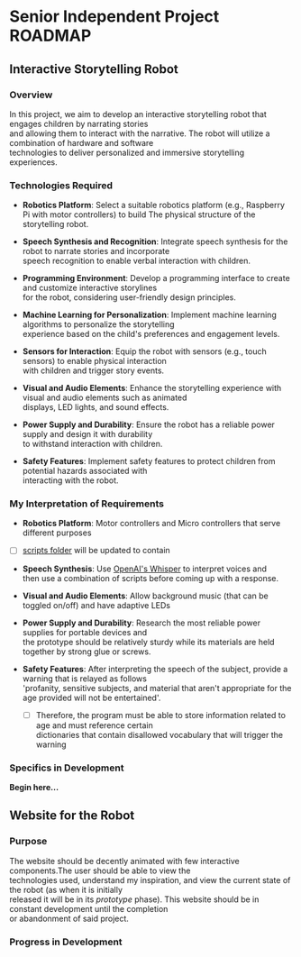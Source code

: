 # Senior Independent Project ROADMAP

## Interactive Storytelling Robot

### Overview

In this project, we aim to develop an interactive storytelling robot that engages children by narrating stories  
and allowing them to interact with the narrative. The robot will utilize a combination of hardware and software  
technologies to deliver personalized and immersive storytelling experiences.

### Technologies Required

- **Robotics Platform**: Select a suitable robotics platform (e.g., Raspberry Pi with motor controllers) to build   The physical structure of the storytelling robot.
  
- **Speech Synthesis and Recognition**: Integrate speech synthesis for the robot to narrate stories and incorporate  
speech recognition to enable verbal interaction with children.
  
- **Programming Environment**: Develop a programming interface to create and customize interactive storylines  
for the robot, considering user-friendly design principles.
  
- **Machine Learning for Personalization**: Implement machine learning algorithms to personalize the storytelling  
experience based on the child's preferences and engagement levels.
  
- **Sensors for Interaction**: Equip the robot with sensors (e.g., touch sensors) to enable physical interaction  
with children and trigger story events.
  
- **Visual and Audio Elements**: Enhance the storytelling experience with visual and audio elements such as animated  
displays, LED lights, and sound effects.
  
- **Power Supply and Durability**: Ensure the robot has a reliable power supply and design it with durability  
to withstand interaction with children.
  
- **Safety Features**: Implement safety features to protect children from potential hazards associated with  
interacting with the robot.

### My Interpretation of Requirements

- **Robotics Platform**: Motor controllers and Micro controllers that serve different purposes
- [ ] [scripts folder](project/hardware/scripts/INDEX.md) will be updated to contain
  
- **Speech Synthesis**: Use [OpenAI's Whisper](https://github.com/openai/whisper) to interpret voices and  
then use a combination of scripts before coming up with a response.

- **Visual and Audio Elements**: Allow background music (that can be toggled on/off) and have adaptive LEDs

- **Power Supply and Durability**: Research the most reliable power supplies for portable devices and  
the prototype should be relatively sturdy while its materials are held together by strong glue or screws.

- **Safety Features**: After interpreting the speech of the subject, provide a warning that is relayed as follows  
'profanity, sensitive subjects, and material that aren't appropriate for the age provided will not be entertained'.
  - [ ] Therefore, the program must be able to store information related to age and must reference certain  
  dictionaries that contain disallowed vocabulary that will trigger the warning

### Specifics in Development

**Begin here...**

## Website for the Robot

### Purpose

The website should be decently animated with few interactive components.The user should be able to view the  
technologies used, understand my inspiration, and view the current state of the robot (as when it is initially  
released it will be in its *prototype* phase). This website should be in constant development until the completion  
or abandonment of said project.

### Progress in Development
